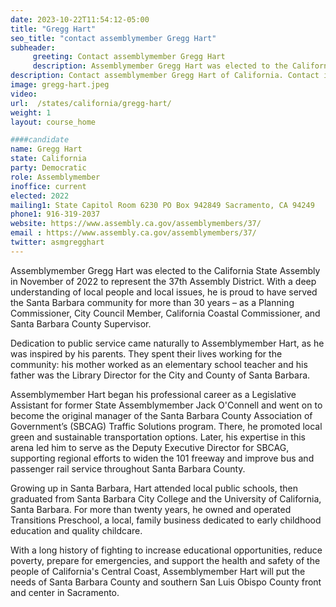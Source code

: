```yaml
---
date: 2023-10-22T11:54:12-05:00
title: "Gregg Hart"
seo_title: "contact assemblymember Gregg Hart"
subheader:
     greeting: Contact assemblymember Gregg Hart
     description: Assemblymember Gregg Hart was elected to the California State Assembly in November of 2022 to represent the 37th Assembly District. With a deep understanding of local people and local issues, he is proud to have served the Santa Barbara community for more than 30 years.
description: Contact assemblymember Gregg Hart of California. Contact information for Gregg Hart includes email address, phone number, and mailing address.
image: gregg-hart.jpeg
video:
url:  /states/california/gregg-hart/
weight: 1
layout: course_home

####candidate
name: Gregg Hart
state: California
party: Democratic
role: Assemblymember
inoffice: current
elected: 2022
mailing1: State Capitol Room 6230 PO Box 942849 Sacramento, CA 94249
phone1: 916-319-2037
website: https://www.assembly.ca.gov/assemblymembers/37/
email : https://www.assembly.ca.gov/assemblymembers/37/
twitter: asmgregghart
---
```


Assemblymember Gregg Hart was elected to the California State Assembly in November of 2022 to represent the 37th Assembly District. With a deep understanding of local people and local issues, he is proud to have served the Santa Barbara community for more than 30 years – as a Planning Commissioner, City Council Member, California Coastal Commissioner, and Santa Barbara County Supervisor.

Dedication to public service came naturally to Assemblymember Hart, as he was inspired by his parents. They spent their lives working for the community: his mother worked as an elementary school teacher and his father was the Library Director for the City and County of Santa Barbara.

Assemblymember Hart began his professional career as a Legislative Assistant for former State Assemblymember Jack O'Connell and went on to become the original manager of the Santa Barbara County Association of Government’s (SBCAG) Traffic Solutions program. There, he promoted local green and sustainable transportation options. Later, his expertise in this arena led him to serve as the Deputy Executive Director for SBCAG, supporting regional efforts to widen the 101 freeway and improve bus and passenger rail service throughout Santa Barbara County.

Growing up in Santa Barbara, Hart attended local public schools, then graduated from Santa Barbara City College and the University of California, Santa Barbara. For more than twenty years, he owned and operated Transitions Preschool, a local, family business dedicated to early childhood education and quality childcare.

With a long history of fighting to increase educational opportunities, reduce poverty, prepare for emergencies, and support the health and safety of the people of California's Central Coast, Assemblymember Hart will put the needs of Santa Barbara County and southern San Luis Obispo County front and center in Sacramento.
